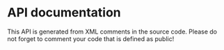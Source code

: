 # API documentation
This API is generated from XML comments in the source code. Please do not forget to comment your code that is defined as public!